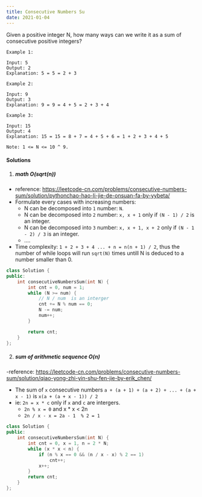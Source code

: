 ```yaml
---
title: Consecutive Numbers Su
date: 2021-01-04
---
```

Given a positive integer N, how many ways can we write it as a sum of consecutive positive integers?

```
Example 1:

Input: 5
Output: 2
Explanation: 5 = 5 = 2 + 3

Example 2:

Input: 9
Output: 3
Explanation: 9 = 9 = 4 + 5 = 2 + 3 + 4

Example 3:

Input: 15
Output: 4
Explanation: 15 = 15 = 8 + 7 = 4 + 5 + 6 = 1 + 2 + 3 + 4 + 5

Note: 1 <= N <= 10 ^ 9.
```

#### Solutions

1. ##### math  O(sqrt(n))

- reference: https://leetcode-cn.com/problems/consecutive-numbers-sum/solution/pythonchao-hao-li-jie-de-onsuan-fa-by-yybeta/
- Formulate every cases with increasing numbers:
    - N can be decomposed into `1` number: `N`.
    - N can be decomposed into `2` number: `x, x + 1` only if `(N - 1) / 2` is an integer.
    - N can be decomposed into `3` number: `x, x + 1, x + 2` only if `(N - 1 - 2) / 3` is an integer.
    - ....
- Time complexity: `1 + 2 + 3 + 4 ... + n = n(n + 1) / 2`, thus the number of while loops will run `sqrt(N)` times untill N is deduced to a number smaller than 0.

```cpp
class Solution {
public:
    int consecutiveNumbersSum(int N) {
        int cnt = 0, num = 1;
        while (N >= num) {
            // N / num  is an interger
            cnt += N % num == 0;
            N -= num;
            num++;
        }

        return cnt;
    }
};
```


2. ##### sum of arithmetic sequence  O(n)

-reference: https://leetcode-cn.com/problems/consecutive-numbers-sum/solution/qiao-yong-zhi-yin-shu-fen-jie-by-erik_chen/
- The sum of `x` consecutive numbers `a + (a + 1) + (a + 2) + ... + (a + x - 1)` is `x(a + (a + x - 1)) / 2`
- ie: `2n = x * c` only if `x` and `c` are intergers.
    - `2n % x = 0` and  x * x < 2n
    - `2n / x - x = 2a - 1  % 2 = 1`
```cpp
class Solution {
public:
    int consecutiveNumbersSum(int N) {
        int cnt = 0, x = 1, n = 2 * N;
        while (x * x < n) {
            if (n % x == 0 && (n / x - x) % 2 == 1)
                cnt++;
            x++;
        }
        return cnt;
    }
};
```
